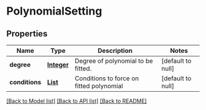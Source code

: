 # PolynomialSetting
## Properties

Name | Type | Description | Notes
------------ | ------------- | ------------- | -------------
**degree** | [**Integer**](integer.md) | Degree of polynomial to be fitted. | [default to null]
**conditions** | [**List**](PolynomialCondition.md) | Conditions to force on fitted polynomial | [default to null]

[[Back to Model list]](../README.md#documentation-for-models) [[Back to API list]](../README.md#documentation-for-api-endpoints) [[Back to README]](../README.md)

